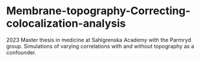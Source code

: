 # Membrane-topography-Correcting-colocalization-analysis
2023 Master thesis in medicine at Sahlgrenska Academy with the Parmryd group. Simulations of varying correlations with and without topography as a confounder.
